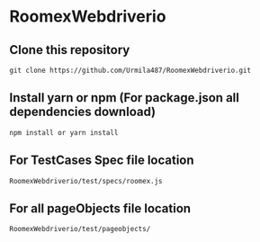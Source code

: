 # RoomexWebdriverio

## Clone this repository
```
git clone https://github.com/Urmila487/RoomexWebdriverio.git
```

## Install yarn or npm (For package.json all dependencies download)
```
npm install or yarn install 
```

## For TestCases Spec file location
```
RoomexWebdriverio/test/specs/roomex.js
```

## For all pageObjects file location
```
RoomexWebdriverio/test/pageobjects/
```
